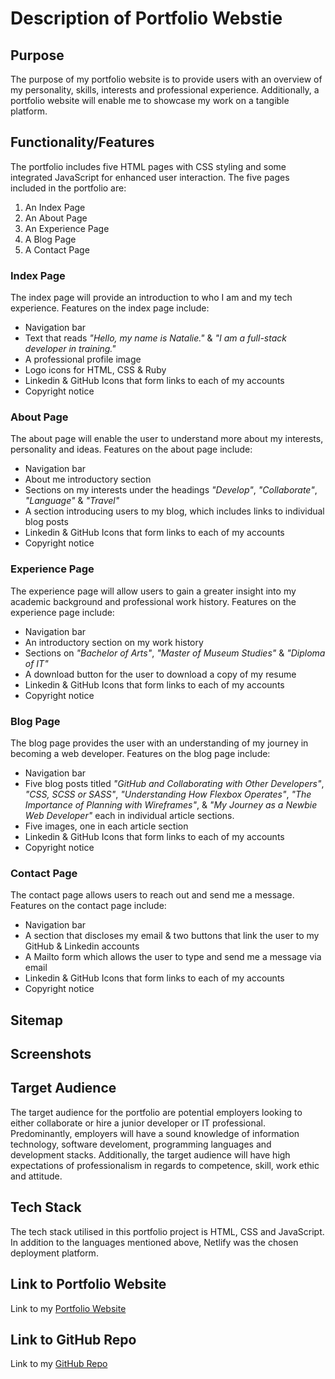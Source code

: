 
# Description of Portfolio Webstie
## Purpose
The purpose of my portfolio website is to provide users with an overview of my personality, skills, interests and professional experience. Additionally, a portfolio website will enable me to showcase my work on a tangible platform.
## Functionality/Features
The portfolio includes five HTML pages with CSS styling and some integrated JavaScript for enhanced user interaction. The five pages included in the portfolio are:
1. An Index Page
2. An About Page
3. An Experience Page
4. A Blog Page
5. A Contact Page
### Index Page
The index page will provide an introduction to who I am and my tech experience. Features on the index page include:
- Navigation bar
- Text that reads *"Hello, my name is Natalie."* & *"I am a full-stack developer in training."*
- A professional profile image
- Logo icons for HTML, CSS & Ruby
- Linkedin & GitHub Icons that form links to each of my accounts
- Copyright notice
### About Page
The about page will enable the user to understand more about my interests, personality and ideas. Features on the about page include:
- Navigation bar
- About me introductory section
- Sections on my interests under the headings *"Develop"*, *"Collaborate"*, *"Language"* & *"Travel"*
- A section introducing users to my blog, which includes links to individual blog posts
- Linkedin & GitHub Icons that form links to each of my accounts
- Copyright notice
### Experience Page
The experience page will allow users to gain a greater insight into my academic background and professional work history. Features on the experience page include: 
- Navigation bar
- An introductory section on my work history
- Sections on *"Bachelor of Arts"*, *"Master of Museum Studies"* & *"Diploma of IT"*
- A download button for the user to download a copy of my resume
- Linkedin & GitHub Icons that form links to each of my accounts
- Copyright notice
### Blog Page 
The blog page provides the user with an understanding of my journey in becoming a web developer. Features on the blog page include:
- Navigation bar
- Five blog posts titled *"GitHub and Collaborating with Other Developers"*, *"CSS, SCSS or SASS"*, *"Understanding How Flexbox Operates"*, *"The Importance of Planning with Wireframes"*, & *"My Journey as a Newbie Web Developer"* each in individual article sections.
- Five images, one in each article section
- Linkedin & GitHub Icons that form links to each of my accounts
- Copyright notice
### Contact Page 
The contact page allows users to reach out and send me a message. Features on the contact page include:
- Navigation bar
- A section that discloses my email & two buttons that link the user to my GitHub & Linkedin accounts
- A Mailto form which allows the user to type and send me a message via email
- Linkedin & GitHub Icons that form links to each of my accounts
- Copyright notice
## Sitemap
## Screenshots
## Target Audience
The target audience for the portfolio are potential employers looking to either collaborate or hire a junior developer or IT professional. Predominantly, employers will have a sound knowledge of information technology, software develoment, programming languages and development stacks. Additionally, the target audience will have high expectations of professionalism in regards to competence, skill, work ethic and attitude.
## Tech Stack
The tech stack utilised in this portfolio project is HTML, CSS and JavaScript. In addition to the languages mentioned above, Netlify was the chosen deployment platform.
## Link to Portfolio Website
Link to my [Portfolio Website](https://natalie-bottema-portfolio.netlify.app/)
## Link to GitHub Repo
Link to my [GitHub Repo](https://github.com/NatalieLouise91/T1A2.git)
